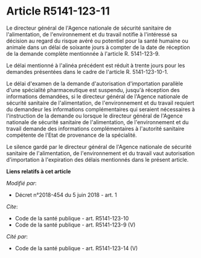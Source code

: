 # Article R5141-123-11

Le directeur général de l'Agence nationale de sécurité sanitaire de l'alimentation, de l'environnement et du travail notifie
à l'intéressé sa décision au regard du risque avéré ou potentiel pour la santé humaine ou animale dans un délai de soixante
jours à compter de la date de réception de la demande complète mentionnée à l'article R. 5141-123-9. 

Le délai mentionné à l'alinéa précédent est réduit à trente jours pour les demandes présentées dans le cadre de l'article R.
5141-123-10-1.

Le délai d'examen de la demande d'autorisation d'importation parallèle d'une spécialité pharmaceutique est suspendu, jusqu'à
réception des informations demandées, si le directeur général de l'Agence nationale de sécurité sanitaire de l'alimentation,
de l'environnement et du travail requiert du demandeur les informations complémentaires qui seraient nécessaires à
l'instruction de la demande ou lorsque le directeur général de l'Agence nationale de sécurité sanitaire de l'alimentation, de
l'environnement et du travail demande des informations complémentaires à l'autorité sanitaire compétente de l'Etat de
provenance de la spécialité.

Le silence gardé par le directeur général de l'Agence nationale de sécurité sanitaire de l'alimentation, de l'environnement
et du travail vaut autorisation d'importation à l'expiration des délais mentionnés dans le présent article.

**Liens relatifs à cet article**

_Modifié par_:

  - Décret n°2018-454 du 5 juin 2018 - art. 1

_Cite_:

  - Code de la santé publique - art. R5141-123-10
  - Code de la santé publique - art. R5141-123-9 (V)

_Cité par_:

  - Code de la santé publique - art. R5141-123-14 (V)
